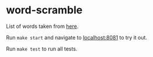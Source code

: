 # word-scramble
List of words taken from [here](https://github.com/first20hours/google-10000-english/blob/master/google-10000-english-no-swears.txt).

Run `make start` and navigate to [localhost:8081](http://localhost:8081) to try it out.

Run `make test` to run all tests.
